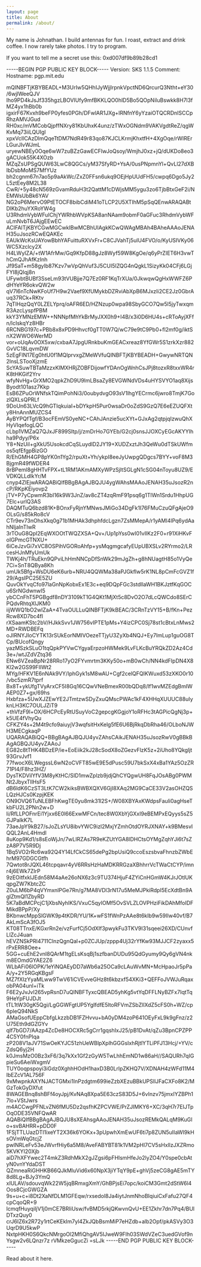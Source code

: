 ```yaml
---
layout: page
title: About
permalink: /about/
---
```


My name is Johnathan. I build antennas for fun. I roast, extract and drink coffee. I now rarely take photos. I try to program.

If you want to tell me a secret use this: 0xd007df9b89b28cd1

-----BEGIN PGP PUBLIC KEY BLOCK-----
Version: SKS 1.1.5
Comment: Hostname: pgp.mit.edu

mQINBFTjKBYBEADL+M3UrIw5QHhIJyWjjlrpnkVpctND6QrcurQ3Ntht+eY30/6wjlWeeQJV
Iho9PD4kJsJf335hgzLBOVIUfy9mfBKKLQO0hlD5Bo5QOpNiluBswkk8H7l3fMZ4yx1hBb0b
igxirF67Kvxh9beFP0yfes0PGh/DFwlAR1JXg+IRNfnY6yYzaiOTQCRDnISCCpRhzAMVJGud
RH0xc/mVMCobQjpffNXry81KbUhxK4unz/zTWxOGNdm9VAKVgdtReZ/qgWKvMq73iiLQUIgl
xpxVcIlCAzDlmQqeTtDM7NdR49r83qo87KJCLKrmjKhxtfH+4XgOqe/rWIRErLGurJIvWJmL
uryewNBEy0Oqe6wW7zuBZzGawECFIwJoQsoy/WmjhJ0xz+jQ/dUKDo8eo3gACUok55K4XOzb
MZqZsUPSgQUW63LwC8QGCs/yM37SfyRD+YsA/0usPNpmnYl+QvLl27dXBIbDsbMoMS7MfYUz
bh2cgnm67n7ao5p9aAkWc/ZxZ0FFsn6ukq9OEjHpUUdFH5/cwpq6Dgo5Jy2L5ztEey8M2L38
CwR/+5y48cN569zGvamRduH3t2QattM1cDWjsMM5ygu3zo6TjbBtxGeF2i/NEMWsUbBk6YAV
NG2oP6MervO9PtETOCF8bibCdiM41oTLCP2U5XTIhM5pSqQEnwARAQABtDlKb2huYXRoYW4g
U3RhdmVybWFuIChjYWRhbWVpKSA8anNAam9obmF0aGFuc3RhdmVybWFuLmNvbT6JAjgEEwEC
ACIFAlTjKBYCGwMGCwkIBwMCBhUIAgkKCwQWAgMBAh4BAheAAAoJENAH35uJsozRCwEQAKEc
EAUkWcKsUAYowBbhYAFuittuRXVxFr+C8CJVahTj5ulU4FVO/o/KyUSIVKy06WC5Xzclcy2X
H4LWyIZA/+tW1AfrMw/Gq9KfpD88gJz8Wyf59W8KgOe/q6yPrZIET6H3vwThCmQJhAfKzInh
Jf9SaT+m58gylb87Kzv7wVpQhVuf3J5CUI5IZQG4nQgkL1SizyKk04CFj6LGjFYI8jQIqj8n
UFywbtBUBf3SseLm93tVUBjje7Q7Ez0RF1KqTrXUa/0JkwqwQgHxWWFZ6PdHYeYR6okvQW2w
qV7l6nTcNwKFoUf7H9w2Vaef9XfUMykbDZRviAbXpB6MJxzIi2CE2Jz0GbrAuq37RCk+RKtv
7qTlHqzQqY0LZELYprq/oAFR6ED/HZNzup0wpa98SbyGCO7Qw5l5jyTwxqmR3AzcLyspfPBM
kkY3YMNzEMW++NNNpfMhYkBrMyJXX0h9+I4B/x3i0D6HU4s+cRToAyjXFfn/lcIskqYz8HBr
6RCNBG197c+PBb8x8xPD9Hhvcf0gTT0W7Q/wC79e9tC9Pb0+fl2mf0g/iktSnX2WWO6WerMD
vor+oUqAv0OX5xw/cxbaA7JpgURnkbuKmGEACxreaz8YfGWr5S1zrkXzr882GvVC18LqvmDW
5zEgFlN17Eg0htU0f1MQlprvxgZMeWVfuQINBFTjKBYBEADH+GwywNRTQN2lnsLSTooXjzmE
ScYASuwTBTaMzzxKIMXHRjZOBFDijowfYDAnOgWnhCsJPj8tozxR8txxWR4rK8tHKGif2Yrv
wfyNvHg+GrXMO2qpkZhD9U9lmLBsaZy8EVGWNdVDs4uHYSVYO1aq8XijsByodt101asz7Kkp
EsB6ZPuOrWNfskTQimPohNi3/0oubydvgO93sV1lhgYECrmc6jwro8TmjK7GozlQXLsQPRLf
9DoUn63LVcQ9hGTIqkuiaI+bDYkpH5Pur0wsaDr0oZdS9GzQ7E6eEZUQFXty8HnAnnMUZCS4
AyBYPQfTgf/B3ocFEmVS0yeNC+CAhJAnzie5ucXYt+GJxAg2qtpjqIzwuQhXHyVIqefogLQC
cLbp1VMZaQ7QJxJF899SItp/j/zmDrHo7GYEb/G2cj0snsJJOXCyEGcAKYYIhha9Pdyy/P6x
Y8+NzUil+gXkU5UsokcdCqSLuydlD2JY19+XUDZxztJh3QeWu0dTSkUWfmos5qfEfgpBizGO
R/EhGMH4GP8pYK0n1Yg2/rpuXt+Yh/ykpI8eeJyUwpgQDgcs7BYY+voF8M3BjgmR49fWDER4
8rBPeml8gHHTvFPX+tL1RM1AKmAMXyWPzSjltSGLgN1cSG04nToyu8UZ9/EVDKQLLdIkYr/M
cnyp4ZlEjwARAQABiQIfBBgBAgAJBQJU4ygWAhsMAAoJENAH35uJsozR2ncP/RKpKEiyovp2
jTV+P7yCpwmR3bI16k9W3JnZ/av8cZT4zqRmF91psq6g1TlWn1Srdu1HhpUG7EIc+urlQ3AS
DAQMTuQ6bzd81K+BOnxFyRjnYMNwsJMiGo34DgFk1I76FMuCzuQFgAjeO9OLsG/s85kRo8cV
CTr9ev73nOhsXkq0g71b1MHAk3dhphfdcLgzn7ZsMMepA/r1yAMI4lPq6ydAahNIjaInTIwR
3rTOuG8QpI2EqWXOOtTWQZXSA+Qv+/Up1pYss0wI01vIlKz2F0+r91XiHKvFoIGPmcGTNXU+
6iCeJzvGi7xVC8OSPihVGORoAhfp+ysMqgmgcafyEUpUBXSLv2RYrmo2/LRcesHJnMfyUmUk
TWKj4h/TRuEkn9QPviLhHmNNCpDfSnWk29mJgZh+g8hNUagtH85o1VyQe7Ci+SnT8QBya8Kh
umUk5Bfg+WsDU6eK6urb+NRU4QQWMa38aPJGkfIw5rK1NL8pCmFcGVZ1f29/AgsIPC25E5ZU
QuvOkYvqCfo97laGnNpKobxEx1E3c+eq9DQpFGc3stdllaWH1BKJztfKqGOCu6SrNGdwnwI5
ybCCnFhT5PGBgdf8nDY3109kT1G4QKt1MjXt5c8DvO2O7dLcQWCdo8SErCPQdvRhtqXlJKM0
iijWWQ1bO2wlZaA+4TvaOULLuQINBFTjK9kBEAC/3CRnTzVY15+B/fKn+PezRcw8XD7bc4fl
rXSaamKStc2bV/HJkkSvv1JW756vIPTE1pMs+Y4izCPC0Sj78st1cBtxLnMws2MD+RWDBEFq
oJIRNYJIoCYTK13rSUkEorNMIVOezeTTjyU3ZyXb4NQJ+Ey7ImLup1guOG8TCp/BUcofQngy
yazMSzkSLuO1tqQpkPYVwCYgyaErpzoHWMek9LvFLKcBuYRQkZD2Az4Cd3e+/wtJZdVZtq36
ENw6VZeaBpNr28RRo17yO2FYvmrtm3KKy50o+mB0wCh/NN4kdFIpDN4X8Kl2w2GS99FIIWt2
MYg/HFKV1E6nNAk9VY/IphGyk1sM8wAU+Cgf2celQFQIKWuxd53zXKO0r10/vbc5zmR7tprf
Bx8T+ykUfgTVyArxCF5I8Gq16CQwVNeBmexR00bQDq8/lf1wvMZEdgBmIWAEP0Z7+gx/69hs
Hxbfza+5UwXJZEwYE2JTmtzwSDyZxuQMscPWAc1kF4XHHqXUUUC88uIyknLH3KC7OULJZiT9
+thVfzF9l+OX/6HCPcEyRtUSuyVoC2gepcgKGgjoY1oRFHc3tAGPicQgNj3p+k5UE4fVhyQu
CFKZY4s+2M4t9cfo9aiuyjV3wqfsitHxKelg5fE6U6BjRkqDbRha46/OLboNJWH3MECgkaqP
UQARAQABiQQ+BBgBAgAJBQJU4yvZAhsCAikJENAH35uJsozRwV0gBBkBAgAGBQJU4yvZAAoJ
EG82c8tTHK4BDzEP/ie+EoEiik2kJ28cSodX8oZGezvFlzK5z+2iUho8YQkgljt93GrvJvf1
77fwocX6LWegssL6wN2oCVFT85wE9E5dPusc59U7bkSxX4xBa1YAz5OzZR71PI4/F8hz3HZ/
DysTKDVilYfV3M8yKtHC/SID1mwZplzb9jdjQhCYQgwUH8FqJOsABg0PWMNt2JbyxTllHsF5
dB6ldK6CzST3LtK7CW2kiksBWBXQXV6GjI8XAq2MG9CaCE33V2asOHZQSLQzHJCs0KzpjKEK
ON9OVQ6TuNLEBFhKwgTE0yu8mk31l2S+/W08XBYAxKWdpsFauli0agHseTkbFU2L2PNn2w+D
li/RfLLPOFnrEi1Yjxx6E0l66ExwMFCn/tec8W0XbYjGXxI9eBEMPxEQyys5sZ5GJPaIkK7L
73aeJpY9kB27/sJoZLsYU8ibvYWC9izl2MxjYZmhOtdOYRJXNAY+k9BMesvlQQL2AnL4Hmdl
8uKop9Kd1/s8sEoWjJn/7wLIRZAs7R9eKZUtYGA8lDHCtsOYMgZqhYJi6t7sZzA8P7V5R9Dj
1Bq5VO2rRc6wa92Q4Y14LfCkCS65dePg2bpUsiQ9ccoEszsbvaFhnzbZWbEhrM97GDGCGtfh
7Qwtot8rJQXL46tcpqavr4yV6RRsHzHaMDKRRGzaXBhhrrVcTWaCtCYP/imnr4j6EWk7ZIrP
9zEOitfxklJEdn58M4aAe26oNX6z3c9TU374HjuF4ZYiCnHGmW4KJrJOtlUKqpgZW7KbtcZC
Z0uLM6bP4qVYmxnlPGe7Rn/g7MA8VDl3rN17u5MeMJPkiRdpI5EcXdtBn9AglZtmQI1ZbyRD
5K7aBdMCPcjC1jXbsNyhIKS/VxuC5qyIOMf5OvSVLZLOVPHziFikDAhMfoIDFMikdBPpP/Xy
BKbnwcMppSlGWK9p4tKDR/YU/1K+wFS1fWnPzAAe8t6kIb9w59IIw40vf/B7AkLmScA3fOJ5
KT08TTnxE/KGxrRn2e/vzFurfCj5OdXIf3pwykFu3TKV9I31sqeei26XD/CUnvfLlZcJ4uan
hEVZNSkPRl4711ClnzQgnQal+p0ZCJUp/zppp4Uj32rYfKw93MJJCF2zyaxx5rPxERR8Oee+
5GG+cuEhE2vnI8QArM1tgELsKsqBj1szfbanDUDu95QdGyumy9Qy6gVN4nkm8EOmdGYAE2Z6
WLbAFi06lOPK/1eYiNQAEyDD7aWb6a25OCa9cLAuWvMN+McHpaoJr5pPaA/y+2Y5RGqKBgsF
MZ7fXIzYyaMLww9TwV61iCVEvveGHz8t6kbzxf54XKi3+QEFFoJVWJuRqaxobPA04unl+iTk
F6E2yJvJvI265vpRsnD7uQINBFTyxcQBEAD5yhKg5vtYqDFFLNyBZFx7IqtTq9HeYpFUJDJt
tTL1tW30gK5Qgi/LgGGWFgtUP5YgIfdfE5ltoRFVmZSbZllXdZ5cFS0h+WZ/cp6pIeQ94NkS
AMaGsofUEppCbfgLkzzbDB1FZHvvu+bA0yDM4zoP641OEyFxL9k9gFnz/z2U75Eth9dGZGYv
qIf7bGD7/AAzp4ZcDe8HOCXRc5gCrr1gqshIxJ25/pB1DvAt/qZu3BpnCPZPP4C5Y0fnPIqa
zP208V1aJV71SwOeKYJC51zhUeWBlpXplhGGGsIxhRjtlYTLiPFJ13Hcj/+YV/cZdsQ6yj2H
k0JmsMzO0Bz3xF6/3q7kXx1Gf2zGyW5TwLhhEmND1w86aH//SAQURh7qIGpieSu6AeiWxgmV
TUY0oqpspoyi3iGdz0XghhHOdH1haxD3B0LrlpZKHQ7V/XDNAH4zWFd11M4IbEZcV1AL756F
9xMwpnkAXYNJACTGMxi1lnPzdgtm699ieZzbXEzuBBkUPSllJFaCXFo8K2/MGzTokGyDXfut
8WAGEBnq8shBFf4oyJpj/KvNAq8Xpa5E63czS83D5J+6vInzv75jmxIYZBPh17lo+VStJwrs
m4ACCwgPFNLvZN6fMU5Dz2qsfhKZPCVWE/PrZJIMKY6+XC/3qH7r7EIJTpOqODE35VNFQwAR
AQABiQIfBBgBAgAJBQJU8sXEAhsgAAoJENAH35uJsozREMkQALqM9KuGIo+svBAHRR+pDD0F
1FSjTTLUazDTI1ixeYT2X36k6YOKx+3pUpwhXmEwUF6ti7p8ZUN5uIIaWI9kHsOVmWqGtcjZ
pwlNRLeFv53eJWvrfHiy6a5M8/AveFABYBT81k1VM2pHl7CV5sHxllzJXZRmo5KVKYI20Xjb
aiD7hXFYwec2T4mkZ3RdhMkX2gJZgsi6pFHlsmHfeJo2lyZO4/Y0spe0cbAtyN0vnYYdaDST
QZmneaRiGHHKB66QJkMluVid6x60NpX3jiYTqY9pE+ghVj5zeCG8gAE5mTY8d8Lg+BJy3YmQ
xIULAV/sdouvqWk22W5jqBRmxgXmY/GhBPjsEi7opc/koiCM3Gmt2dStW6l4Oos8CjcGWGZA
9s+u+c+i8Dt2XaNfDLM1GFEqw/rxsedol8Ja4iytJnmNhoBIqiuiCxFafu27QF4cpCqoQR+9
IcmqfHuyqiIjV1j0mCE7BRIiUsw/fvBMD5rkjQKwvnQvU+EE1Zkhr7dn7Pq4/BUlDTxzQuy0
crJ6IZ6x2R72y1rtCeKEkIm7yl4ZkJQbBsmMiP7eHZdb+alb2Opf/pkASVy3O3UqrD9U5kwP
NxtpHKH0S6QkcNMrgoOl2MfiQhgAV5IJweW9Flh03SWdVZeC3uedGVof9nYsgw2v6LQnzr7z
rVMkzeGgucZi
=sLJk
-----END PGP PUBLIC KEY BLOCK-----

Read about it here.
